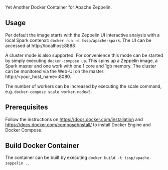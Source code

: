 Yet Another Docker Container for Apache Zeppelin.

## Usage

Per default the image starts with the Zeppelin UI interactive analysis with a local Spark contenxt: `docker run -d tssp/apache-spark`. The UI can be accessed at http://localhost:8888 .

A cluster mode is also supported. For convenience this mode can be started by simply executing `docker-compose up`. This spins up a Zeppelin image, a Spark master and one work with one 1 core and 1gb memory. The cluster can be monitored via the Web-UI on the master: http://\<your\_host\_name\>:8080.

The number of workers can be increased by executing the scale command, e.g. `docker-compose scale worker-node=5`. 

## Prerequisites

Follow the instructions on https://docs.docker.com/installation and https://docs.docker.com/compose/install/ to install Docker Engine and Docker Compose.

## Build Docker Container

The container can be built by executing `docker build -t tssp/apache-zeppelin .`.

